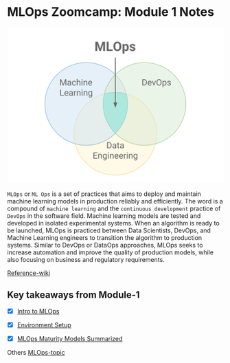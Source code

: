 # MLOps Zoomcamp: Module 1 Notes


![MLOPs](https://github.com/surawut-jirasaktavee/course-mlops-zoomcamp/blob/main/local-host/01-intro/images/ML_Ops_Venn_Diagram.svg.png)

`MLOps` or `ML Ops` is a set of practices that aims to deploy and maintain machine learning models in production reliably and efficiently. The word is a compound of `machine learning` and the `continuous development` practice of `DevOps` in the software field. Machine learning models are tested and developed in isolated experimental systems. When an algorithm is ready to be launched, MLOps is practiced between Data Scientists, DevOps, and Machine Learning engineers to transition the algorithm to production systems. Similar to DevOps or DataOps approaches, MLOps seeks to increase automation and improve the quality of production models, while also focusing on business and regulatory requirements.

[Reference-wiki](https://en.wikipedia.org/wiki/MLOps)

## Key takeaways from Module-1

- [x] [Intro to MLOps](https://github.com/surawut-jirasaktavee/course-mlops-zoomcamp/blob/main/local-host/01-intro/01-intro.md)
- [x] [Environment Setup](https://github.com/surawut-jirasaktavee/course-mlops-zoomcamp/blob/main/local-host/01-intro/setup.md)
- [x] [MLOps Maturity Models Summarized](https://github.com/surawut-jirasaktavee/course-mlops-zoomcamp/blob/main/local-host/01-intro/mlops_maturity.md)


Others [MLOps-topic](https://github.com/topics/mlops)
